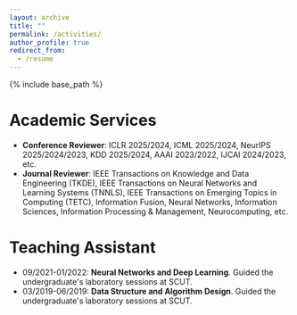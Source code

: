 ```yaml
---
layout: archive
title: ""
permalink: /activities/
author_profile: true
redirect_from:
  - /resume
---
```


{% include base_path %}

Academic Services
======
* __Conference Reviewer__: ICLR 2025/2024, ICML 2025/2024, NeurIPS 2025/2024/2023, KDD 2025/2024, AAAI 2023/2022, IJCAI 2024/2023, etc.
* __Journal Reviewer__: IEEE Transactions on Knowledge and Data Engineering (TKDE), IEEE Transactions on Neural Networks and Learning Systems (TNNLS), IEEE Transactions on Emerging Topics in Computing (TETC), Information Fusion, Neural Networks, Information Sciences, Information Processing & Management, Neurocomputing, etc.

Teaching Assistant 
======
* 09/2021-01/2022: __Neural Networks and Deep Learning__. Guided the undergraduate's laboratory sessions at SCUT.
* 03/2019-06/2019: __Data Structure and Algorithm Design__. Guided the undergraduate's laboratory sessions at SCUT.
